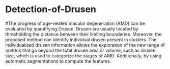# Detection-of-Drusen
#The progress of age-related macular degeneration (AMD) can be evaluated by quantifying Drusen. Drusen are usually located by thresholding the distance between their limiting boundaries. Moreover, the proposed method can identify individual drusen present in clusters. The individualized drusen information allows the exploration of the new range of metrics that go beyond the total drusen area or volume, such as drusen size, which is used to categorize the stages of AMD. Additionally, by using automatic segmentations to compute the features.
